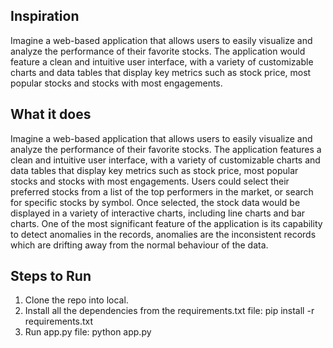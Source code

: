 ## Inspiration
Imagine a web-based application that allows users to easily visualize and analyze the performance of their favorite stocks. The application would feature a clean and intuitive user interface, with a variety of customizable charts and data tables that display key metrics such as stock price, most popular stocks and stocks with most engagements.
## What it does
Imagine a web-based application that allows users to easily visualize and analyze the performance of their favorite stocks. The application features a clean and intuitive user interface, with a variety of customizable charts and data tables that display key metrics such as stock price, most popular stocks and stocks with most engagements. Users could select their preferred stocks from a list of the top performers in the market, or search for specific stocks by  symbol. Once selected, the stock data would be displayed in a variety of interactive charts, including line charts and bar charts. One of the most significant  feature of the application is its capability to detect anomalies in the records, anomalies are the inconsistent records which are drifting away from the normal behaviour of the data.


## Steps to Run
1. Clone the repo into local.
2. Install all the dependencies from the requirements.txt file: pip install -r requirements.txt
3. Run app.py file: python app.py
